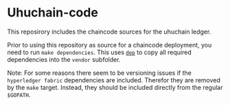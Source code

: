 # Uhuchain-code

This reposirory includes the chaincode sources for the uhuchain ledger.

Prior to using this repository as source for a chaincode deployment, you need to run `make dependencies`. This uses [`dep`](https://github.com/golang/dep) to copy all required dependencies into the `vendor` subfolder.

Note: For some reasons there seem to be versioning issues if the `hyperledger fabric` dependencies are included. Therefor they are removed by the `make` target. Instead, they should be included directly from the regular `$GOPATH`.